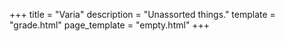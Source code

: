 +++
title = "Varia"
description = "Unassorted things."
template = "grade.html"
page_template = "empty.html"
+++

